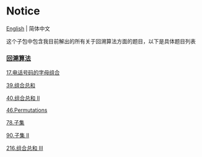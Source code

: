 # Notice
[English](https://github.com/cartoonYu/LeetCodeSolution/blob/master/Solution/src/BackTracking/README.md) | 简体中文

这个子包中包含我目前解出的所有关于回溯算法方面的题目，以下是具体题目列表

### [回溯算法](https://github.com/cartoonYu/LeetCodeSolution/blob/master/Solution/src/BackTracking)
[17.电话号码的字母组合](https://github.com/cartoonYu/LeetCodeSolution/blob/master/Solution/src/BackTracking/Solution17.java)

[39.组合总和](https://github.com/cartoonYu/LeetCodeSolution/blob/master/Solution/src/BackTracking/Solution39.java)

[40.组合总和 II](https://github.com/cartoonYu/LeetCodeSolution/blob/master/Solution/src/BackTracking/Solution40.java)

[46.Permutations](https://github.com/cartoonYu/LeetCodeSolution/blob/master/Solution/src/BackTracking/Solution46.java)

[78.子集](https://github.com/cartoonYu/LeetCodeSolution/blob/master/Solution/src/BackTracking/Solution78.java)

[90.子集 II](https://github.com/cartoonYu/LeetCodeSolution/blob/master/Solution/src/BackTracking/Solution90.java)

[216.组合总和 III](https://github.com/cartoonYu/LeetCodeSolution/blob/master/Solution/src/BackTracking/Solution216.java)